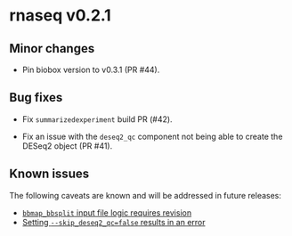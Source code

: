 # rnaseq v0.2.1

## Minor changes

* Pin biobox version to v0.3.1 (PR #44).

## Bug fixes

* Fix `summarizedexperiment` build PR (#42).
 
* Fix an issue with the `deseq2_qc` component not being able to create the DESeq2 object (PR #41).

## Known issues

The following caveats are known and will be addressed in future releases:

- [`bbmap_bbsplit` input file logic requires revision](https://github.com/viash-hub/rnaseq/issues/30)
- [Setting `--skip_deseq2_qc=false` results in an error](https://github.com/viash-hub/rnaseq/issues/31)
